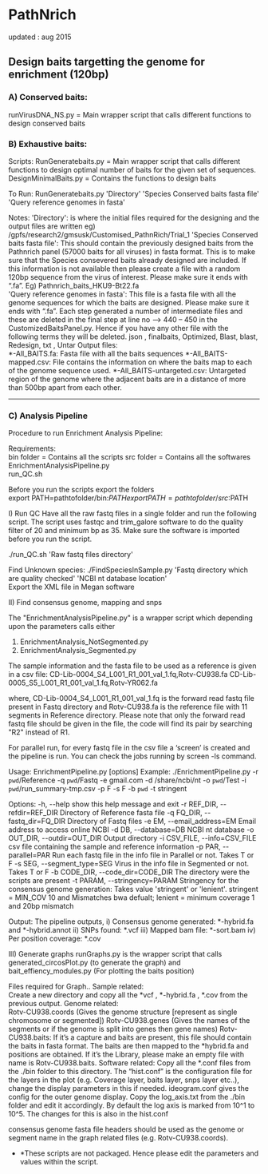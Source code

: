 # PathNrich
updated : aug 2015
 
## Design baits targetting the genome for enrichment (120bp)  
### A) Conserved baits: 

runVirusDNA_NS.py = Main wrapper script that calls different functions to design conserved baits
 
### B) Exhaustive baits: 
 
Scripts: 
RunGeneratebaits.py  = Main wrapper script that calls different functions to design optimal number of baits for the given set of sequences. 
DesignMinimalBaits.py = Contains the functions to design baits 
 
To Run: 
RunGeneratebaits.py  'Directory'  'Species Conserved baits fasta file'  'Query reference genomes in fasta' 
 
Notes: 
'Directory': is where the initial files required for the designing and the output files are written eg) /gpfs/research2/gmsusk/Customised_PathnRich/Trial_1 
'Species Conserved baits fasta file': This should contain the previously designed baits from the Pathnrich panel (57000 baits for all viruses) in fasta format. This is to make sure that the Species consevered baits already designed are included. If this information is not available then please create a file with a random 120bp sequence from the virus of interest. Please make sure it ends with “.fa”.  Eg) Pathnrich_baits_HKU9-Bt22.fa  
'Query reference genomes in fasta': This file is a fasta file with all the genome sequences for which the baits are designed. Please make sure it ends with “.fa”. 
Each step generated a number of intermediate files and these are deleted in the final step at line no –> 440 – 450 in the CustomizedBaitsPanel.py. Hence if you have any other file with the following terms they will be deleted.  json , finalbaits, Optimized, Blast, blast, Redesign, txt , Untar 
Output files:  
*-All_BAITS.fa: Fasta file with all the baits sequences 
*-All_BAITS-mapped.csv: File contains the information on where the baits map to each of the genome sequence used. 
*-All_BAITS-untargeted.csv: Untargeted region of the genome where the adjacent baits are in a distance of more than 500bp apart from each other. 
 

-------------------------------------------------------------------------------------------------------- 
###  C) Analysis Pipeline  
 
Procedure to run Enrichment Analysis Pipeline: 
 
Requirements:  
bin folder = Contains all the scripts 
src folder = Contains all the softwares 
EnrichmentAnalysisPipeline.py  
run_QC.sh 
 
Before you run the scripts export the folders  
export PATH=pathtofolder/bin:$PATH 
export PATH=pathtofolder/src:$PATH 
 
 
I) Run QC 
Have all the raw fastq files in a single folder and run the following script. The script uses fastqc and trim_galore software to do the quality filter of 20 and minimum bp as 35. Make sure the software is imported before you run the script. 
 
./run_QC.sh  'Raw fastq files directory' 
 
Find Unknown species: 
./FindSpeciesInSample.py  'Fastq directory which are quality checked'  'NCBI nt database location'  
Export the XML file in Megan software 
 
II) Find consensus genome, mapping and snps 
 
The "EnrichmentAnalysisPipeline.py" is a wrapper script which depending upon the parameters calls either 
1) EnrichmentAnalysis_NotSegmented.py 
2) EnrichmentAnalysis_Segmented.py 
 
The sample information and the fasta file to be used as a reference is given in a csv file: 
CD-Lib-0004_S4_L001_R1_001_val_1.fq,Rotv-CU938.fa 
CD-Lib-0005_S5_L001_R1_001_val_1.fq,Rotv-YR062.fa 
 
where, CD-Lib-0004_S4_L001_R1_001_val_1.fq is the forward read fastq file present in Fastq directory and Rotv-CU938.fa is the reference file with 11 segments in Reference directory. Please note that only the forward read fastq file should be given in the file, the code will find its pair by searching "R2" instead of R1. 
 
For parallel run, for every fastq file in the csv file a ‘screen’ is created and the pipeline is run. You can check the jobs running by screen -ls command. 
 
Usage: EnrichmentPipeline.py [options] 
Example: ./EnrichmentPipeline.py -r `pwd`/Reference -q `pwd`/Fastq -e gmail.com -d /share/ncbi/nt -o `pwd`/Test -i `pwd`/run_summary-tmp.csv -p F -s F -b `pwd` -t stringent 
 
Options: 
  -h, --help            show this help message and exit 
  -r REF_DIR, --refdir=REF_DIR 
                        Directory of Reference fasta file 
  -q FQ_DIR, --fastq_dir=FQ_DIR 
                        Directory of Fastq files 
  -e EM, --email_address=EM 
                        Email address to access online NCBI 
  -d DB, --database=DB  NCBI nt database 
  -o OUT_DIR, --outdir=OUT_DIR 
                        Output directory 
  -i CSV_FILE, --info=CSV_FILE 
                        csv file containing the sample and reference information 
 -p PAR, --parallel=PAR 
                        Run each fastq file in the info file in Parallel or not. Takes T or F 
-s SEG, --segment_type=SEG 
                        Virus in the info file in Segmented or not. Takes T or F 
-b CODE_DIR, --code_dir=CODE_DIR 
                        The directory were the scripts are present 
 -t PARAM, --stringency=PARAM 
                        Stringency for the consensus genome generation: Takes 
                        value 'stringent' or 'lenient'. stringent = MIN_COV 10 
                        and Mismatches bwa defualt; lenient = minimum coverage 
                        1 and 20bp mismatch 
 
Output: 
The pipeline outputs, 
i) Consensus genome generated: *-hybrid.fa and *-hybrid.annot 
ii) SNPs found: *.vcf 
iii) Mapped bam file: *-sort.bam 
iv) Per position coverage: *.cov 
 
 
III) Generate graphs 
runGraphs.py is the wrapper script that calls generated_circosPlot.py (to generate the graph) and bait_effiency_modules.py (For plotting the baits position) 
 
Files required for Graph.. 
Sample related:  
Create a new directory and copy all the *vcf , *-hybrid.fa , *.cov from the previous output. 
Genome related:  
Rotv-CU938.coords (Gives the genome structure [represent as single chromosome or segmented]) 
Rotv-CU938.genes (Gives the names of the segments or if the genome is split into genes then gene names) 
Rotv-CU938.baits: If it’s a capture and baits are present, this file should contain the baits in fasta format. The baits are then mapped to the *hybrid.fa and positions are obtained. If it’s the Library, please make an empty file with name is Rotv-CU938.baits. 
Software related: 
Copy all the *.conf files from the ./bin folder to this directory. The “hist.conf” is the configuration file for the layers in the plot (e.g. Coverage layer, baits layer, snps layer etc..), change the display parameters in this if needed. ideogram.conf gives the config for the outer genome display. 
Copy the log_axis.txt from the ./bin folder and edit it accordingly. By default the log axis is marked from 10^1 to 10^5. The changes for this is also in the hist.conf 
 
consensus genome fasta file headers should be used as the genome or segment name in the graph related files (e.g. Rotv-CU938.coords). 
 
* *These scripts are not packaged. Hence please edit the parameters and values within the script. 
